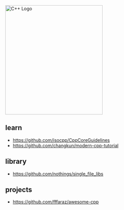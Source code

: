 <img src="https://raw.githubusercontent.com/isocpp/logos/master/cpp_logo.png" alt="C++ Logo" width="306" height="344" />

## learn
- https://github.com/isocpp/CppCoreGuidelines
- https://github.com/changkun/modern-cpp-tutorial

## library
- https://github.com/nothings/single_file_libs

## projects
- https://github.com/fffaraz/awesome-cpp
